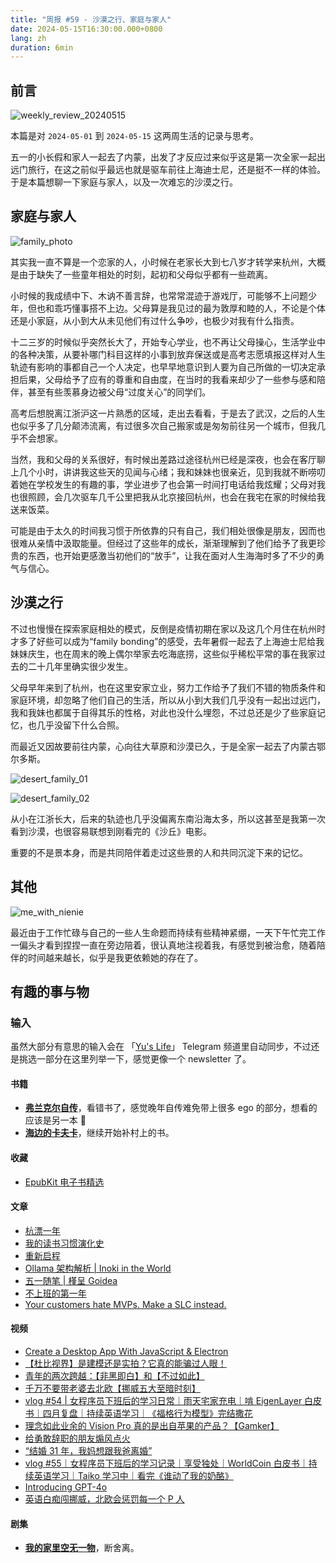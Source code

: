 ```yaml
---
title: "周报 #59 - 沙漠之行、家庭与家人"
date: 2024-05-15T16:30:00.000+0800
lang: zh
duration: 6min
---
```




## 前言

![weekly_review_20240515](https://image.pseudoyu.com/images/weekly_review_20240515.png)

本篇是对 `2024-05-01` 到 `2024-05-15` 这两周生活的记录与思考。

五一的小长假和家人一起去了内蒙，出发了才反应过来似乎这是第一次全家一起出远门旅行，在这之前似乎最远也就是驱车前往上海迪士尼，还是挺不一样的体验。于是本篇想聊一下家庭与家人，以及一次难忘的沙漠之行。

## 家庭与家人

![family_photo](https://image.pseudoyu.com/images/family_photo.jpg)

其实我一直不算是一个恋家的人，小时候在老家长大到七八岁才转学来杭州，大概是由于缺失了一些童年相处的时刻，起初和父母似乎都有一些疏离。

小时候的我成绩中下、木讷不善言辞，也常常混迹于游戏厅，可能够不上问题少年，但也和乖巧懂事搭不上边。父母算是我见过的最为敦厚和睦的人，不论是个体还是小家庭，从小到大从未见他们有过什么争吵，也极少对我有什么指责。

十二三岁的时候似乎突然长大了，开始专心学业，也不再让父母操心，生活学业中的各种决策，从要补哪门科目这样的小事到放弃保送或是高考志愿填报这样对人生轨迹有影响的事都自己一个人决定，也早早地意识到人要为自己所做的一切决定承担后果，父母给予了应有的尊重和自由度，在当时的我看来却少了一些参与感和陪伴，甚至有些羡慕身边被父母“过度关心”的同学们。

高考后想脱离江浙沪这一片熟悉的区域，走出去看看，于是去了武汉，之后的人生也似乎多了几分颠沛流离，有过很多次自己搬家或是匆匆前往另一个城市，但我几乎不会想家。

当然，我和父母的关系很好，有时候出差路过途径杭州已经是深夜，也会在客厅聊上几个小时，讲讲我这些天的见闻与心绪；我和妹妹也很亲近，见到我就不断唠叨着她在学校发生的有趣的事，学业进步了也会第一时间打电话给我炫耀；父母对我也很照顾，会几次驱车几千公里把我从北京接回杭州，也会在我宅在家的时候给我送来饭菜。

可能是由于太久的时间我习惯于所依靠的只有自己，我们相处很像是朋友，因而也很难从亲情中汲取能量。但经过了这些年的成长，渐渐理解到了他们给予了我更珍贵的东西，也开始更感激当初他们的“放手”，让我在面对人生海海时多了不少的勇气与信心。

## 沙漠之行

不过也慢慢在探索家庭相处的模式，反倒是疫情初期在家以及这几个月住在杭州时才多了好些可以成为“family bonding”的感受，去年暑假一起去了上海迪士尼给我妹妹庆生，也在周末的晚上偶尔举家去吃海底捞，这些似乎稀松平常的事在我家过去的二十几年里确实很少发生。

父母早年来到了杭州，也在这里安家立业，努力工作给予了我们不错的物质条件和家庭环境，却忽略了他们自己的生活，所以从小到大我们几乎没有一起出过远门，我和我妹也都属于自得其乐的性格，对此也没什么埋怨，不过总还是少了些家庭记忆，也几乎没留下什么合照。

而最近又因故要前往内蒙，心向往大草原和沙漠已久，于是全家一起去了内蒙古鄂尔多斯。

![desert_family_01](https://image.pseudoyu.com/images/desert_family_01.png)

![desert_family_02](https://image.pseudoyu.com/images/desert_family_02.png)

从小在江浙长大，后来的轨迹也几乎没偏离东南沿海太多，所以这甚至是我第一次看到沙漠，也很容易联想到刚看完的《沙丘》电影。

重要的不是景本身，而是共同陪伴着走过这些景的人和共同沉淀下来的记忆。

## 其他

![me_with_nienie](https://image.pseudoyu.com/images/me_with_nienie.jpg)

最近由于工作忙碌与自己的一些人生命题而持续有些精神紧绷，一天下午忙完工作一偏头才看到捏捏一直在旁边陪着，很认真地注视着我，有感觉到被治愈，随着陪伴的时间越来越长，似乎是我更依赖她的存在了。

## 有趣的事与物

### 输入

虽然大部分有意思的输入会在 「[Yu's Life](https://t.me/pseudoyulife)」 Telegram 频道里自动同步，不过还是挑选一部分在这里列举一下，感觉更像一个 newsletter 了。

#### 书籍

- [**弗兰克尔自传**](https://book.douban.com/subject/26677130/)，看错书了，感觉晚年自传难免带上很多 ego 的部分，想看的应该是另一本 🥲
- [**海边的卡夫卡**](https://book.douban.com/subject/30144095/)，继续开始补村上的书。

#### 收藏

- [EpubKit 电子书精选](https://books.epubkit.app/)

#### 文章

- [杭漂一年](https://quakewang.github.io/life/24_04-one_year/)
- [我的读书习惯演化史](https://blog.douchi.space/reading-habbits/)
- [重新启程](https://blog.codingnow.com/2024/05/farewell.html)
- [Ollama 架构解析 | Inoki in the World](https://blog.inoki.cc/2024/04/16/Ollama-cn/)
- [五一随笔 | 槿呈 Goidea](https://justgoidea.com/posts/2024-015/)
- [不上班的第一年](https://lutaonan.com/blog/a-year-off-work/)
- [Your customers hate MVPs. Make a SLC instead.](https://longform.asmartbear.com/slc)

#### 视频

- [Create a Desktop App With JavaScript & Electron](https://www.youtube.com/watch?v=ML743nrkMHw)
- [【杜比视界】是建模还是实拍？它真的能骗过人眼！](https://www.bilibili.com/video/BV1KE42157Qp)
- [青年的两次跨越：【非黑即白】和【不过如此】](https://www.bilibili.com/video/BV1jJ4m1J7ba)
- [千万不要带老婆去北欧【挪威五大至暗时刻】](https://www.bilibili.com/video/BV1uC411E7jU)
- [vlog #54 | 女程序员下班后的学习日常｜雨天宅家充电｜啃 EigenLayer 白皮书｜四月复盘｜持续英语学习｜《福格行为模型》完结撒花](https://www.bilibili.com/video/BV1Er421J7M8)
- [理念如此业余的 Vision Pro 真的是出自苹果的产品？【Gamker】](https://www.bilibili.com/video/BV1uf421U7eT)
- [给勇敢辞职的朋友煽风点火](https://www.bilibili.com/video/BV17T421Q7ej)
- [“结婚 31 年，我妈想跟我爸离婚”](https://www.bilibili.com/video/BV1PZ42177eS)
- [vlog #55｜女程序员下班后的学习记录｜享受独处｜WorldCoin 白皮书｜持续英语学习｜Taiko 学习中｜看完《谁动了我的奶酪》](https://www.bilibili.com/video/BV16H4y1g7GY)
- [Introducing GPT-4o](https://www.youtube.com/watch?v=DQacCB9tDaw)
- [英语白痴闯挪威，北欧会惩罚每一个 P 人](https://www.bilibili.com/video/BV1Ay411e7uD)

#### 剧集

- [**我的家里空无一物**](http://movie.douban.com/subject/26689409/)，断舍离。
